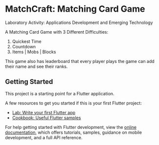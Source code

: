 # MatchCraft: Matching Card Game

Laboratory Activity: Applications Development and Emerging Technology

A Matching Card Game with 3 Different Difficulties:
1. Quickest Time
2. Countdown
3. Items | Mobs | Blocks

This game also has leaderboard that every player plays the game can add their name and see their ranks.


## Getting Started

This project is a starting point for a Flutter application.

A few resources to get you started if this is your first Flutter project:

- [Lab: Write your first Flutter app](https://docs.flutter.dev/get-started/codelab)
- [Cookbook: Useful Flutter samples](https://docs.flutter.dev/cookbook)

For help getting started with Flutter development, view the
[online documentation](https://docs.flutter.dev/), which offers tutorials,
samples, guidance on mobile development, and a full API reference.
